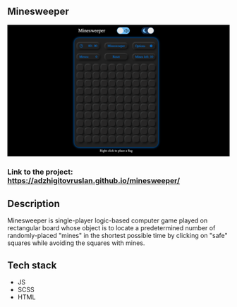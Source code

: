 ## Minesweeper

<img src="./screenshot.png">


### Link to the project: https://adzhigitovruslan.github.io/minesweeper/

## Description

Minesweeper is single-player logic-based computer game played on rectangular board whose object is to locate a predetermined number of randomly-placed "mines" in the shortest possible time by clicking on "safe" squares while avoiding the squares with mines.

## Tech stack

- JS
- SCSS
- HTML